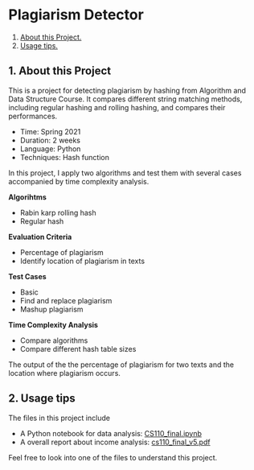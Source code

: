 # Plagiarism Detector

1. [ About this Project. ](#desc)
2. [ Usage tips. ](#usage)

<a name="desc"></a>
## 1. About this Project 

This is a project for detecting plagiarism by hashing from Algorithm and Data Structure Course. 
It compares different string matching methods, including regular hashing and rolling hashing, and compares their performances. 

- Time: Spring 2021
- Duration: 2 weeks
- Language: Python
- Techniques: Hash function 

In this project, I apply two algorithms and test them with several cases accompanied by time complexity analysis.


**Algorihtms** 
* Rabin karp rolling hash
* Regular hash 

**Evaluation Criteria** 
* Percentage of plagiarism
* Identify location of plagiarism in texts

**Test Cases** 
*  Basic 
*  Find and replace plagiarism
*  Mashup plagiarism

**Time Complexity Analysis** 
*  Compare algorithms
*  Compare different hash table sizes


The output of the the percentage of plagiarism for two texts and the location where plagiarism occurs. 

<a name="usage"></a>
## 2. Usage tips

The files in this project include
- A Python notebook for data analysis: [CS110_final.ipynb](https://github.com/esther119/Plagiarism-Detector/blob/main/CS110_final.ipynb)
- A overall report about income analysis: [cs110_final_v5.pdf](https://github.com/esther119/Plagiarism-Detector/blob/main/cs110_final_v5.pdf)

Feel free to look into one of the files to understand this project.





